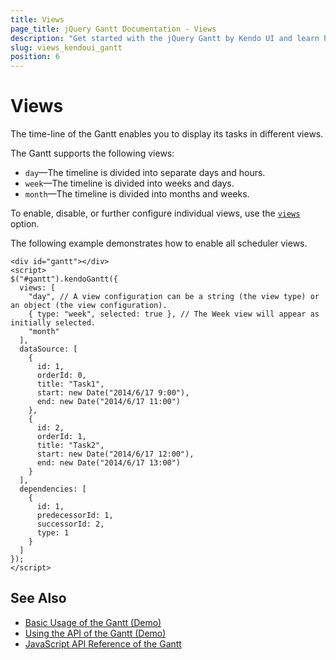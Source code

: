 ```yaml
---
title: Views
page_title: jQuery Gantt Documentation - Views
description: "Get started with the jQuery Gantt by Kendo UI and learn how to initialize the component and use its events."
slug: views_kendoui_gantt
position: 6
---
```


# Views

The time-line of the Gantt enables you to display its tasks in different views.

The Gantt supports the following views:

- `day`&mdash;The timeline is divided into separate days and hours.
- `week`&mdash;The timeline is divided into weeks and days.
- `month`&mdash;The timeline is divided into months and weeks.

To enable, disable, or further configure individual views, use the [`views`](/api/web/gantt#configuration-views) option.

The following example demonstrates how to enable all scheduler views.

    <div id="gantt"></div>
    <script>
    $("#gantt").kendoGantt({
      views: [
        "day", // A view configuration can be a string (the view type) or an object (the view configuration).
        { type: "week", selected: true }, // The Week view will appear as initially selected.
        "month"
      ],
      dataSource: [
        {
          id: 1,
          orderId: 0,
          title: "Task1",
          start: new Date("2014/6/17 9:00"),
          end: new Date("2014/6/17 11:00")
        },
        {
          id: 2,
          orderId: 1,
          title: "Task2",
          start: new Date("2014/6/17 12:00"),
          end: new Date("2014/6/17 13:00")
        }
      ],
      dependencies: [
        {
          id: 1,
          predecessorId: 1,
          successorId: 2,
          type: 1
        }
      ]
    });
    </script>

## See Also

* [Basic Usage of the Gantt (Demo)](https://demos.telerik.com/kendo-ui/gantt/index)
* [Using the API of the Gantt (Demo)](https://demos.telerik.com/kendo-ui/gantt/api)
* [JavaScript API Reference of the Gantt](/api/javascript/ui/gantt)

